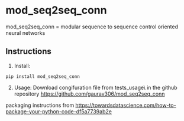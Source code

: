 # mod_seq2seq_conn

mod_seq2seq_conn = modular sequence to sequence control oriented neural networks

## Instructions

1. Install:

```
pip install mod_seq2seq_conn
```

2. Usage:
Download congifuration file from tests_usage\ in the github repository https://github.com/gaurav306/mod_seq2seq_conn




packaging instructions from https://towardsdatascience.com/how-to-package-your-python-code-df5a7739ab2e